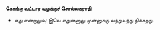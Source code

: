 **கொங்கு வட்டார வழக்குச் சொல்லகராதி**
- எது என்றாலும்; இவெ எதுன்னாலு முன்னுக்கு வந்துவந்து நிக்கறது.

